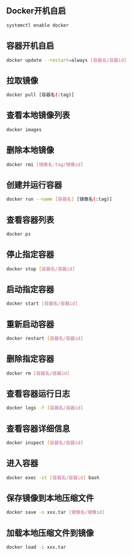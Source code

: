 ## Docker开机自启
```bash
systemctl enable docker
```

## 容器开机自启
```bash
docker update --restart=always [容器名/容器id]
```

## 拉取镜像
```bash
docker pull [容器名(:tag)]
```

## 查看本地镜像列表
```bash
docker images
```

## 删除本地镜像
```bash
docker rmi [镜像名:tag/镜像id]
```

## 创建并运行容器
```bash
docker run --name [容器名] [镜像名(:tag)]
```

## 查看容器列表
```bash
docker ps
```

## 停止指定容器
```bash
docker stop [容器名/容器id]
```

## 启动指定容器
```bash
docker start [容器名/容器id]
```

## 重新启动容器
```bash
docker restart [容器名/容器id]
```

## 删除指定容器
```bash
docker rm [容器名/容器id]
```

## 查看容器运行日志
```bash
docker logs -f [容器名/容器id]
```

## 查看容器详细信息
```bash
docker inspect [容器名/容器id]
```

## 进入容器
```bash
docker exec -it [容器名/容器id] bash
```

## 保存镜像到本地压缩文件
```bash
docker save -o xxx.tar [镜像名/镜像id]
```

## 加载本地压缩文件到镜像
```bash
docker load -i xxx.tar
```